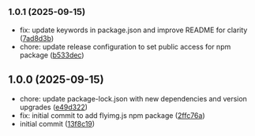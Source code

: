 ## <small>1.0.1 (2025-09-15)</small>

* fix: update keywords in package.json and improve README for clarity ([7ad8d3b](https://github.com/flyimg/flyimg.js/commit/7ad8d3b))
* chore: update release configuration to set public access for npm package ([b533dec](https://github.com/flyimg/flyimg.js/commit/b533dec))

## 1.0.0 (2025-09-15)

* chore: update package-lock.json with new dependencies and version upgrades ([e49d322](https://github.com/flyimg/flyimg.js/commit/e49d322))
* fix: initial commit to add flyimg.js npm package ([2ffc76a](https://github.com/flyimg/flyimg.js/commit/2ffc76a))
* initial commit ([13f8c19](https://github.com/flyimg/flyimg.js/commit/13f8c19))
